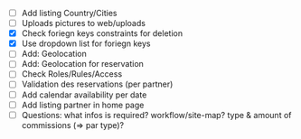 - [ ] Add listing Country/Cities
- [ ] Uploads pictures to web/uploads
- [X] Check foriegn keys constraints for deletion
- [X] Use dropdown list for foriegn keys
- [ ] Add: Geolocation
- [ ] Add: Geolocation for reservation
- [ ] Check Roles/Rules/Access
- [ ] Validation des reservations (per partner)
- [ ] Add calendar availability per date
- [ ] Add listing partner in home page
- [ ] Questions: what infos is required? workflow/site-map? type & amount of commissions (=> par type)?
